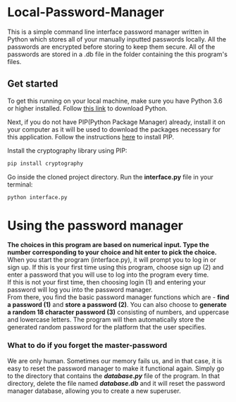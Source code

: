 # Local-Password-Manager
This is a simple command line interface password manager written in Python which stores all of your manually inputted passwords locally. All the passwords are encrypted before storing to keep them secure. All of the passwords are stored in a .db file in the folder containing the this program's files. 

## Get started
To get this running on your local machine, make sure you have Python 3.6 or higher installed. 
Follow [this link](https://www.python.org/downloads/) to download Python.

Next, if you do not have PIP(Python Package Manager) already, install it on your computer as it will be used to download the packages necessary for this application. 
Follow the instructions [here](https://pip.pypa.io/en/stable/installing/) to install PIP. 

Install the cryptography library using PIP:
``` python
pip install cryptography
```

Go inside the cloned project directory. Run the **interface.py** file in your terminal:
``` python
python interface.py
```

# Using the password manager
**The choices in this program are based on numerical input. Type the number corresponding to your choice and hit enter to pick the choice.**  
When you start the program (interface.py), it will prompt you to log in or sign up. If this is your first time using this program, choose sign up (2) and enter a password that you will use to log into the program every time.  
If this is not your first time, then choosing login (1) and entering your password will log you into the password manager.    
From there, you find the basic password manager functions which are - **find a password (1)** and **store a password (2)**. You can also choose to **generate a random 18 character password (3)** consisting of numbers, and uppercase and lowercase letters. The program will then automatically store the generated random password for the platform that the user specifies.   
### What to do if you forget the master-password
We are only human. Sometimes our memory fails us, and in that case, it is easy to reset the password manager to make it functional again.
Simply go to the directory that contains the **_database.py_** file of the program. In that directory, delete the file named **_database.db_** and it will reset the password manager database, allowing you to create a new superuser. 
